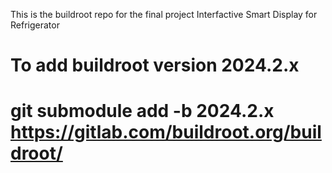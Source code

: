 This is the buildroot repo for the final project Interfactive Smart Display for Refrigerator
# To add buildroot version 2024.2.x
# git submodule add -b 2024.2.x https://gitlab.com/buildroot.org/buildroot/
